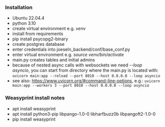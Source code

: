 ### Installation

- Ubuntu 22.04.4 
- python 3.10
- create virtual environment e.g. *venv*
- install from requirements
- pip install psycopg2-binary
- create postgres database
- enter credentials into joeseln_backend/conf/base_conf.py
- enter virtual environment e.g. *source venv/bin/activate*
- main.py creates tables and initial admins 
- because of nested async calls with websockets we need *--loop asyncio*, you can start from directory where the main.py is located with:
  ```uvicorn main:app --reload --port 8010 --host 0.0.0.0 --loop asyncio```
- see also: https://www.uvicorn.org/#command-line-options, e.g.:
 ``` uvicorn main:app --workers 3 --port 8010 --host 0.0.0.0 --loop asyncio ```

### Weasyprint install notes

- apt install weasyprint
- apt install python3-pip libpango-1.0-0 libharfbuzz0b libpangoft2-1.0-0
- pip install weasyprint